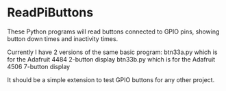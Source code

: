 # ReadPiButtons
These Python programs will read buttons connected to GPIO pins, showing button down times and inactivity times.

Currently I have 2 versions of the same basic program:
    btn33a.py   which is for the Adafruit 4484 2-button display
    btn33b.py   which is for the Adafruit 4506 7-button display 
    
It should be a simple extension to test GPIO buttons for any other project.
